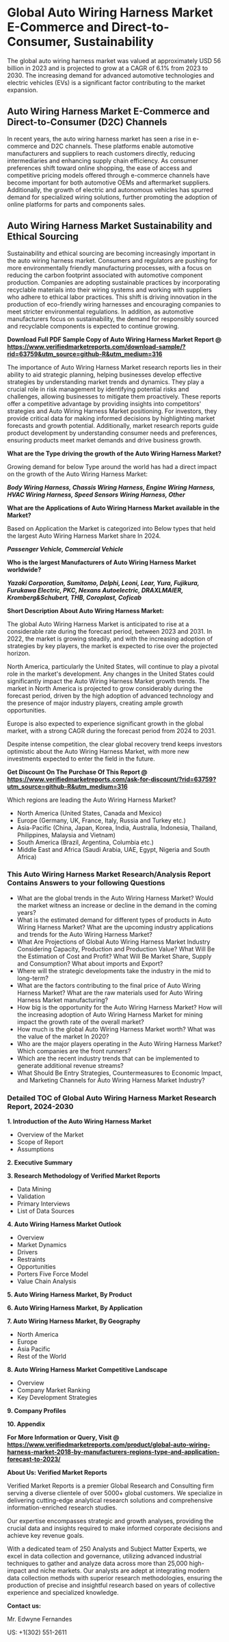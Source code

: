 <h1>Global Auto Wiring Harness Market E-Commerce and Direct-to-Consumer, Sustainability</h1><p class=""><p>The global auto wiring harness market was valued at approximately USD 56 billion in 2023 and is projected to grow at a CAGR of 6.1% from 2023 to 2030. The increasing demand for advanced automotive technologies and electric vehicles (EVs) is a significant factor contributing to the market expansion.</p><h2>Auto Wiring Harness Market E-Commerce and Direct-to-Consumer (D2C) Channels</h2><p>In recent years, the auto wiring harness market has seen a rise in e-commerce and D2C channels. These platforms enable automotive manufacturers and suppliers to reach customers directly, reducing intermediaries and enhancing supply chain efficiency. As consumer preferences shift toward online shopping, the ease of access and competitive pricing models offered through e-commerce channels have become important for both automotive OEMs and aftermarket suppliers. Additionally, the growth of electric and autonomous vehicles has spurred demand for specialized wiring solutions, further promoting the adoption of online platforms for parts and components sales.</p><h2>Auto Wiring Harness Market Sustainability and Ethical Sourcing</h2><p>Sustainability and ethical sourcing are becoming increasingly important in the auto wiring harness market. Consumers and regulators are pushing for more environmentally friendly manufacturing processes, with a focus on reducing the carbon footprint associated with automotive component production. Companies are adopting sustainable practices by incorporating recyclable materials into their wiring systems and working with suppliers who adhere to ethical labor practices. This shift is driving innovation in the production of eco-friendly wiring harnesses and encouraging companies to meet stricter environmental regulations. In addition, as automotive manufacturers focus on sustainability, the demand for responsibly sourced and recyclable components is expected to continue growing.</p></p><p class=""><strong>Download Full PDF Sample Copy of Auto Wiring Harness Market Report @ <a href="https://www.verifiedmarketreports.com/download-sample/?rid=63759&utm_source=github-R&utm_medium=316" target="_blank">https://www.verifiedmarketreports.com/download-sample/?rid=63759&utm_source=github-R&utm_medium=316</a></strong></p><p>The importance of&nbsp;Auto Wiring Harness Market research reports lies in their ability to aid strategic planning, helping businesses develop effective strategies by understanding market trends and dynamics. They play a crucial role in risk management by identifying potential risks and challenges, allowing businesses to mitigate them proactively. These reports offer a competitive advantage by providing insights into competitors' strategies and Auto Wiring Harness Market positioning. For investors, they provide critical data for making informed decisions by highlighting market forecasts and growth potential. Additionally, market research reports guide product development by understanding consumer needs and preferences, ensuring products meet market demands and drive business growth.</p><p><strong>What are the&nbsp;Type driving the growth of the Auto Wiring Harness Market?</strong></p><p id="" class="">Growing demand for below Type around the world has had a direct impact on the growth of the Auto Wiring Harness Market:</p><p class=""><em><strong>Body Wiring Harness, Chassis Wiring Harness, Engine Wiring Harness, HVAC Wiring Harness, Speed Sensors Wiring Harness, Other</strong></em></p><p class=""><strong>What are the&nbsp;Applications&nbsp;of Auto Wiring Harness Market available in the Market?</strong></p><p id="" class="">Based on Application the Market is categorized into Below types that held the largest Auto Wiring Harness Market share In 2024.</p><p class=""><em><strong>Passenger Vehicle, Commercial Vehicle</strong></em></p><p class=""><strong>Who is the largest Manufacturers of Auto Wiring Harness Market worldwide?</strong></p><p><em><strong>Yazaki Corporation, Sumitomo, Delphi, Leoni, Lear, Yura, Fujikura, Furukawa Electric, PKC, Nexans Autoelectric, DRAXLMAIER, Kromberg&Schubert, THB, Coroplast, Coficab</strong></em></p><p id="" class=""><strong>Short Description About Auto Wiring Harness Market:</strong></p><p>The global Auto Wiring Harness Market is anticipated to rise at a considerable rate during the forecast period, between 2023 and 2031. In 2022, the market is growing steadily, and with the increasing adoption of strategies by key players, the market is expected to rise over the projected horizon.</p><p>North America, particularly the United States, will continue to play a pivotal role in the market's development. Any changes in the United States could significantly impact the Auto Wiring Harness Market growth trends. The market in North America is projected to grow considerably during the forecast period, driven by the high adoption of advanced technology and the presence of major industry players, creating ample growth opportunities.</p><p>Europe is also expected to experience significant growth in the global market, with a strong CAGR during the forecast period from 2024 to 2031.</p><p>Despite intense competition, the clear global recovery trend keeps investors optimistic about the Auto Wiring Harness Market, with more new investments expected to enter the field in the future.</p><p id="" class=""><strong>Get Discount On The Purchase Of This Report @ <a href="https://www.verifiedmarketreports.com/ask-for-discount/?rid=63759?utm_source=github-R&utm_medium=316" target="_blank">https://www.verifiedmarketreports.com/ask-for-discount/?rid=63759?utm_source=github-R&utm_medium=316</a></strong></p><p class="">Which regions are leading the Auto Wiring Harness Market?</p><ul><li>North America (United States, Canada and Mexico)</li><li>Europe (Germany, UK, France, Italy, Russia and Turkey etc.)</li><li>Asia-Pacific (China, Japan, Korea, India, Australia, Indonesia, Thailand, Philippines, Malaysia and Vietnam)</li><li>South America (Brazil, Argentina, Columbia etc.)</li><li>Middle East and Africa (Saudi Arabia, UAE, Egypt, Nigeria and South Africa)</li></ul><h3 id="" class="">This Auto Wiring Harness Market Research/Analysis Report Contains Answers to your following Questions</h3><ul><li>What are the global trends in the Auto Wiring Harness Market? Would the market witness an increase or decline in the demand in the coming years?</li><li>What is the estimated demand for different types of products in Auto Wiring Harness Market? What are the upcoming industry applications and trends for the Auto Wiring Harness Market?</li><li>What Are Projections of Global Auto Wiring Harness Market Industry Considering Capacity, Production and Production Value? What Will Be the Estimation of Cost and Profit? What Will Be Market Share, Supply and Consumption? What about imports and Export?</li><li>Where will the strategic developments take the industry in the mid to long-term?</li><li>What are the factors contributing to the final price of Auto Wiring Harness Market? What are the raw materials used for Auto Wiring Harness Market manufacturing?</li><li>How big is the opportunity for the Auto Wiring Harness Market? How will the increasing adoption of Auto Wiring Harness Market for mining impact the growth rate of the overall market?</li><li>How much is the global Auto Wiring Harness Market worth? What was the value of the market In 2020?</li><li>Who are the major players operating in the Auto Wiring Harness Market? Which companies are the front runners?</li><li>Which are the recent industry trends that can be implemented to generate additional revenue streams?</li><li>What Should Be Entry Strategies, Countermeasures to Economic Impact, and Marketing Channels for Auto Wiring Harness Market Industry?</li></ul><h3 id="" class="">Detailed TOC of Global Auto Wiring Harness Market Research Report, 2024-2030</h3><p id="" class=""><strong>1. Introduction of the Auto Wiring Harness Market</strong></p><ul><li>Overview of the Market</li><li>Scope of Report</li><li>Assumptions</li></ul><p id="" class=""><strong>2. Executive Summary</strong></p><p id="" class=""><strong>3. Research Methodology of Verified Market Reports</strong></p><ul><li>Data Mining</li><li>Validation</li><li>Primary Interviews</li><li>List of Data Sources</li></ul><p id="" class=""><strong>4. Auto Wiring Harness Market Outlook</strong></p><ul><li>Overview</li><li>Market Dynamics</li><li>Drivers</li><li>Restraints</li><li>Opportunities</li><li>Porters Five Force Model</li><li>Value Chain Analysis</li></ul><p id="" class=""><strong>5. Auto Wiring Harness Market, By Product</strong></p><p id="" class=""><strong>6. Auto Wiring Harness Market, By Application</strong></p><p id="" class=""><strong>7. Auto Wiring Harness Market, By Geography</strong></p><ul><li>North America</li><li>Europe</li><li>Asia Pacific</li><li>Rest of the World</li></ul><p id="" class=""><strong>8. Auto Wiring Harness Market Competitive Landscape</strong></p><ul><li>Overview</li><li>Company Market Ranking</li><li>Key Development Strategies</li></ul><p id="" class=""><strong>9. Company Profiles</strong></p><p id="" class=""><strong>10. Appendix</strong></p><p id="" class=""><strong>For More Information or Query, Visit @ <a href="https://www.verifiedmarketreports.com/product/global-auto-wiring-harness-market-2018-by-manufacturers-regions-type-and-application-forecast-to-2023/" target="_blank">https://www.verifiedmarketreports.com/product/global-auto-wiring-harness-market-2018-by-manufacturers-regions-type-and-application-forecast-to-2023/</a></strong></p><p id="" class=""><strong>About Us: Verified Market Reports</strong></p><p id="" class="">Verified Market Reports is a premier Global Research and Consulting firm serving a diverse clientele of over 5000+ global customers. We specialize in delivering cutting-edge analytical research solutions and comprehensive information-enriched research studies.</p><p id="" class="">Our expertise encompasses strategic and growth analyses, providing the crucial data and insights required to make informed corporate decisions and achieve key revenue goals.</p><p id="" class="">With a dedicated team of 250 Analysts and Subject Matter Experts, we excel in data collection and governance, utilizing advanced industrial techniques to gather and analyze data across more than 25,000 high-impact and niche markets. Our analysts are adept at integrating modern data collection methods with superior research methodologies, ensuring the production of precise and insightful research based on years of collective experience and specialized knowledge.</p><p id="" class=""><strong>Contact us:</strong></p><p id="" class="">Mr. Edwyne Fernandes</p><p id="" class="">US: +1(302) 551-2611</p>